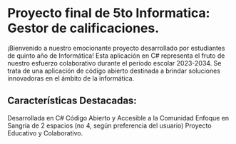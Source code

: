 # Proyecto final de 5to Informatica: Gestor de calificaciones.
¡Bienvenido a nuestro emocionante proyecto desarrollado por estudiantes de quinto año de Informática! Esta aplicación en C# representa el fruto de nuestro esfuerzo colaborativo durante el período escolar 2023-2034. Se trata de una aplicación de código abierto destinada a brindar soluciones innovadoras en el ámbito de la informática.

## Características Destacadas:
Desarrollada en C#
Código Abierto y Accesible a la Comunidad
Enfoque en Sangría de 2 espacios (no 4, según preferencia del usuario)
Proyecto Educativo y Colaborativo.

